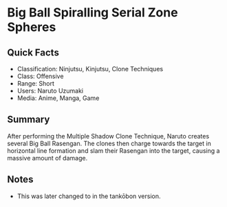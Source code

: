 # Big Ball Spiralling Serial Zone Spheres

## Quick Facts
- Classification: Ninjutsu, Kinjutsu, Clone Techniques
- Class: Offensive
- Range: Short
- Users: Naruto Uzumaki
- Media: Anime, Manga, Game

## Summary
After performing the Multiple Shadow Clone Technique, Naruto creates several Big Ball Rasengan. The clones then charge towards the target in horizontal line formation and slam their Rasengan into the target, causing a massive amount of damage.

## Notes
- This was later changed to in the tankōbon version.
